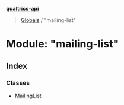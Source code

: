 **[qualtrics-api](../README.md)**

> [Globals](../globals.md) / "mailing-list"

# Module: "mailing-list"

## Index

### Classes

* [MailingList](../classes/_mailing_list_.mailinglist.md)
